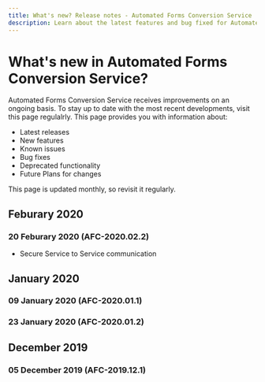 ```yaml
---
title: What's new? Release notes - Automated Forms Conversion Service
description: Learn about the latest features and bug fixed for Automated Forms Conversion Service 
---
```


# What's new in Automated Forms Conversion Service?

Automated Forms Conversion Service receives improvements on an ongoing basis. To stay up to date with the most recent developments, visit this page regulalrly. This page provides you with information about:

* Latest releases
* New features
* Known issues
* Bug fixes
* Deprecated functionality
* Future Plans for changes

This page is updated monthly, so revisit it regularly.

## Feburary 2020 

### 20 Feburary 2020 (AFC-2020.02.2)

* Secure Service to Service communication


## January 2020 

### 09 January 2020 (AFC-2020.01.1)

### 23 January 2020 (AFC-2020.01.2)

## December 2019 

### 05 December 2019 (AFC-2019.12.1)

